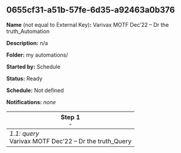 ## 0655cf31-a51b-57fe-6d35-a92463a0b376

**Name** (not equal to External Key)**:** Varivax MOTF Dec’22 – Dr the truth_Automation

**Description:** n/a

**Folder:** my automations/

**Started by:** Schedule

**Status:** Ready

**Schedule:** Not defined

**Notifications:** _none_


| Step 1<br>_<small>-</small>_ |
| --- |
| _1.1: query_<br>Varivax MOTF Dec’22 – Dr the truth_Query |
